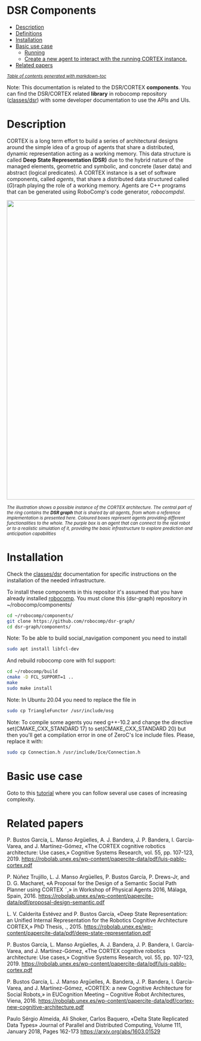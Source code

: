 # DSR Components
- [Description](#description)
- [Definitions](#definitions)
- [Installation](#installation)
- [Basic use case](#basic-use-case)
  * [Running](#running)
  * [Create a new agent to interact with the running CORTEX instance.](#create-a-new-agent-to-interact-with-the-running-cortex-instance)
- [Related papers](#related-papers)

<small><i><a href='http://ecotrust-canada.github.io/markdown-toc/'>Table of contents generated with markdown-toc</a></i></small>


Note: This documentation is related to the DSR/CORTEX **components**. You can find the DSR/CORTEX related **library** in robocomp repository ([classes/dsr](https://github.com/robocomp/robocomp/tree/development/classes/dsr)) with some developer documentation to use the APIs and UIs.

# Description
CORTEX is a long term effort to build a series of architectural designs around the simple idea 
of a group of agents that share a distributed, dynamic representation acting as a working memory.
This data structure is called **Deep State Representation (DSR)** due to the hybrid nature 
of the managed elements, geometric and symbolic, and concrete (laser data) and abstract (logical predicates).
A CORTEX instance is a set of software components, called _agents_, that share a distributed data structured called (_G_)raph playing the role of a working memory. Agents are C++ programs that can be generated using RoboComp's code generator, _robocompdsl_. 

<img src="https://user-images.githubusercontent.com/5784096/90373871-e3257d80-e072-11ea-9933-0392ea9ae7f1.png" width="800">

<sup>*The illustration shows a possible instance of the CORTEX architecture. The central part of the ring contains the **DSR graph** that is shared by all agents, from whom a reference implementation is presented here. Coloured boxes represent agents providing different functionalities to the whole. The purple box is an agent that can connect to the real robot or to a realistic simulation of it, providing the basic infrastructure to explore prediction and anticipation capabilities*</sup>


# Installation
Check the [classes/dsr](https://github.com/robocomp/robocomp/tree/development/classes/dsr) documentation for specific instructions on the installation of the needed infrastructure. 

To install these components in this repositor it's assumed that you have already installed [robocomp](https://github.com/robocomp/robocomp/blob/development/README.md#installation-from-source).
You must clone this (dsr-graph) repository in ~/robocomp/components/
```sh
cd ~/robocomp/components/
git clone https://github.com/robocomp/dsr-graph/
cd dsr-graph/components/
```

Note: To be able to build social_navigation component you need to install
  ```sh
  sudo apt install libfcl-dev
  ```
  And rebuild robocomp core with fcl support:
  ```sh
  cd ~/robocomp/build
  cmake -D FCL_SUPPORT=1 ..
  make
  sudo make install
  ```
  
  Note: In Ubuntu 20.04 you need to replace the file in 
   ```sh
  sudo cp TriangleFunctor /usr/include/osg
  ```
  
  Note: To compile some agents you need g++-10.2 and change the directive
    set(CMAKE_CXX_STANDARD 17) to set(CMAKE_CXX_STANDARD 20)
  but then you'll get a compilation error in one of ZeroC's Ice include files. Please, replace it with:
  ```sh
  sudo cp Connection.h /usr/include/Ice/Connection.h
  ```

# Basic use case

Goto to this [tutorial](https://github.com/robocomp/robocomp/blob/development/doc/DSR-start.md) where you can follow several use cases of increasing complexity.

# Related papers
P. Bustos García, L. Manso Argüelles, A. J. Bandera, J. P. Bandera, I. García-Varea, and J. Martínez-Gómez, «The CORTEX cognitive robotics architecture: Use cases,» Cognitive Systems Research, vol. 55, pp. 107-123, 2019. 
https://robolab.unex.es/wp-content/papercite-data/pdf/luis-pablo-cortex.pdf

P. Núñez Trujillo, L. J. Manso Argüelles, P. Bustos García, P. Drews-Jr, and D. G. Macharet, «A Proposal for the Design of a Semantic Social Path Planner using CORTEX ˜,» in Workshop of Physical Agents 2016, Málaga, Spain, 2016. 
https://robolab.unex.es/wp-content/papercite-data/pdf/proposal-design-semantic.pdf

L. V. Calderita Estévez and P. Bustos García, «Deep State Representation: an Unified Internal Representation for the Robotics Cognitive Architecture CORTEX,» PhD Thesis, ., 2015. 
https://robolab.unex.es/wp-content/papercite-data/pdf/deep-state-representation.pdf

P. Bustos García, L. Manso Argüelles, A. J. Bandera, J. P. Bandera, I. García-Varea, and J. Martínez-Gómez, «The CORTEX cognitive robotics architecture: Use cases,» Cognitive Systems Research, vol. 55, pp. 107-123, 2019. 
https://robolab.unex.es/wp-content/papercite-data/pdf/luis-pablo-cortex.pdf

P. Bustos García, L. J. Manso Argüelles, A. Bandera, J. P. Bandera, I. García-Varea, and J. Martínez-Gómez, «CORTEX: a new Cognitive Architecture for Social Robots,» in EUCognition Meeting – Cognitive Robot Architectures, Viena, 2016. 
https://robolab.unex.es/wp-content/papercite-data/pdf/cortex-new-cognitive-architecture.pdf

Paulo Sérgio Almeida, Ali Shoker, Carlos Baquero, «Delta State Replicated Data Types» Journal of Parallel and Distributed Computing, Volume 111, January 2018, Pages 162-173 
https://arxiv.org/abs/1603.01529

